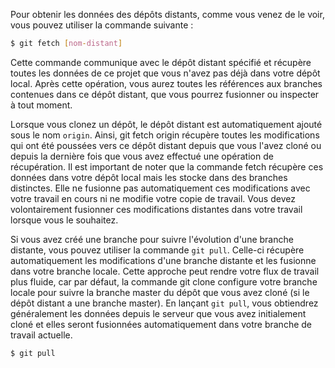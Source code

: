 Pour obtenir les données des dépôts distants, comme vous venez de le voir, vous pouvez utiliser la commande suivante :

```bash
$ git fetch [nom-distant]
```

Cette commande communique avec le dépôt distant spécifié et récupère toutes les données de ce projet que vous n'avez pas déjà dans votre dépôt local. Après cette opération, vous aurez toutes les références aux branches contenues dans ce dépôt distant, que vous pourrez fusionner ou inspecter à tout moment.

Lorsque vous clonez un dépôt, le dépôt distant est automatiquement ajouté sous le nom ```origin```. Ainsi, git fetch origin récupère toutes les modifications qui ont été poussées vers ce dépôt distant depuis que vous l'avez cloné ou depuis la dernière fois que vous avez effectué une opération de récupération. Il est important de noter que la commande fetch récupère ces données dans votre dépôt local mais les stocke dans des branches distinctes. Elle ne fusionne pas automatiquement ces modifications avec votre travail en cours ni ne modifie votre copie de travail. Vous devez volontairement fusionner ces modifications distantes dans votre travail lorsque vous le souhaitez.

Si vous avez créé une branche pour suivre l'évolution d'une branche distante, vous pouvez utiliser la commande ```git pull```. Celle-ci récupère automatiquement les modifications d'une branche distante et les fusionne dans votre branche locale. Cette approche peut rendre votre flux de travail plus fluide, car par défaut, la commande git clone configure votre branche locale pour suivre la branche master du dépôt que vous avez cloné (si le dépôt distant a une branche master). En lançant ```git pull```, vous obtiendrez généralement les données depuis le serveur que vous avez initialement cloné et elles seront fusionnées automatiquement dans votre branche de travail actuelle.

```bash
$ git pull
```